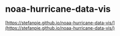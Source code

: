 # noaa-hurricane-data-vis

[https://stefanpie.github.io/noaa-hurricane-data-vis/](https://stefanpie.github.io/noaa-hurricane-data-vis/)
